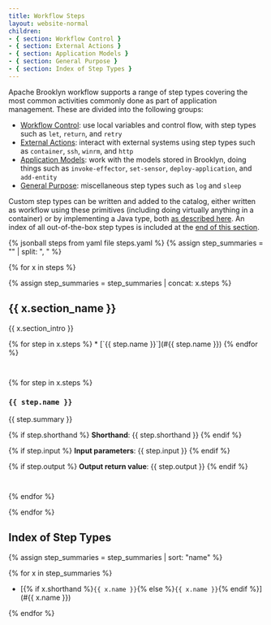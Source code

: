 ```yaml
---
title: Workflow Steps
layout: website-normal
children:
- { section: Workflow Control }
- { section: External Actions }
- { section: Application Models }
- { section: General Purpose }
- { section: Index of Step Types }
---
```


Apache Brooklyn workflow supports a range of step types covering the most common activities
commonly done as part of application management.
These are divided into the following groups:

* [Workflow Control](#workflow-control): use local variables and control flow,
  with step types such as `let`, `return`, and `retry`
* [External Actions](#external-actions): interact with external systems 
  using step types such as `container`, `ssh`, `winrm`, and `http`
* [Application Models](#application-models): work with the models stored in Brooklyn,
  doing things such as `invoke-effector`, `set-sensor`, `deploy-application`, and `add-entity`
* [General Purpose](#general-purpose): miscellaneous step types such as `log` and `sleep`

Custom step types can be written and added to the catalog, either written as workflow using these primitives
(including doing virtually anything in a container) or by implementing a Java type, both [as described here](../nested-workflow.md).
An index of all out-of-the-box step types is included at the [end of this section](#index-of-step-types).


{% jsonball steps from yaml file steps.yaml %}
{% assign step_summaries = "" | split: ", " %}

{% for x in steps %}

{% assign step_summaries = step_summaries | concat: x.steps %}

## {{ x.section_name }}

{{ x.section_intro }}


<div class="no-space-in-list" markdown="1" style="margin-top: 0; margin-bottom: 42px;">
  {% for step in x.steps %}
* [`{{ step.name }}`](#{{ step.name }})
  {% endfor %}

</div>


  {% for step in x.steps %}

### `{{ step.name }}`

{{ step.summary }}

{% if step.shorthand %}
**Shorthand**: {{ step.shorthand }}
{% endif %}

{% if step.input %}
**Input parameters**:
{{ step.input }}
{% endif %}

{% if step.output %}
**Output return value**:
{{ step.output }}
{% endif %}

<div style="margin-bottom: 42px;"></div>

  {% endfor %}

{% endfor %}



## Index of Step Types

{% assign step_summaries = step_summaries | sort: "name" %}

<div class="no-space-in-list" markdown="1" style="margin-top: 0; margin-bottom: 42px;">
{% for x in step_summaries %}

* [{% if x.shorthand %}`{{ x.name }}`{% else %}`{{ x.name }}`{% endif %}](#{{ x.name }})

{% endfor %}
</div>
